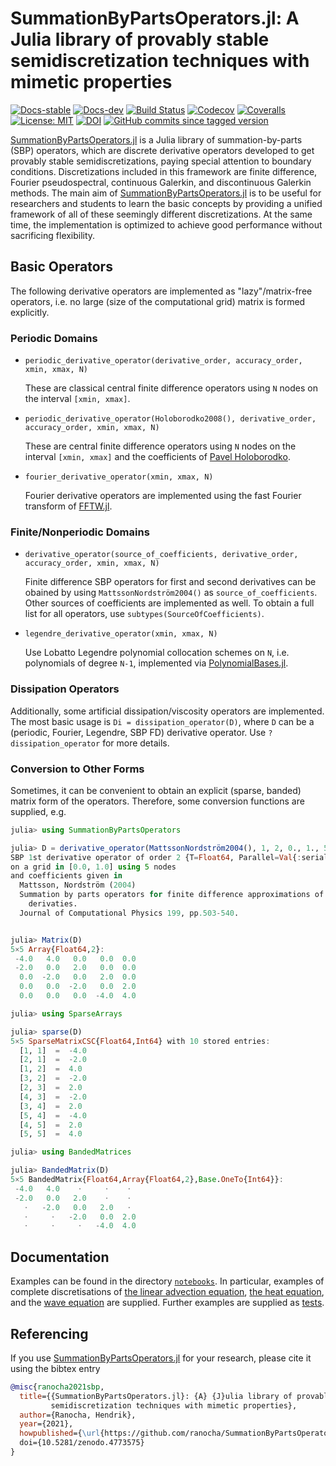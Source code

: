 # SummationByPartsOperators.jl: A Julia library of provably stable semidiscretization techniques with mimetic properties

[![Docs-stable](https://img.shields.io/badge/docs-stable-blue.svg)](https://ranocha.github.io/SummationByPartsOperators.jl/stable)
[![Docs-dev](https://img.shields.io/badge/docs-dev-blue.svg)](https://ranocha.github.io/SummationByPartsOperators.jl/dev)
[![Build Status](https://github.com/ranocha/SummationByPartsOperators.jl/workflows/CI/badge.svg)](https://github.com/ranocha/SummationByPartsOperators.jl/actions)
[![Codecov](http://codecov.io/github/ranocha/SummationByPartsOperators.jl/coverage.svg?branch=master)](http://codecov.io/github/ranocha/SummationByPartsOperators.jl?branch=master)
[![Coveralls](https://coveralls.io/repos/github/ranocha/SummationByPartsOperators.jl/badge.svg?branch=master)](https://coveralls.io/github/ranocha/SummationByPartsOperators.jl?branch=master)
[![License: MIT](https://img.shields.io/badge/License-MIT-success.svg)](https://opensource.org/licenses/MIT)
[![DOI](https://zenodo.org/badge/DOI/10.5281/zenodo.4773575.svg)](https://doi.org/10.5281/zenodo.4773575)
[![GitHub commits since tagged version](https://img.shields.io/github/commits-since/ranocha/SummationByPartsOperators.jl/v0.4.5.svg?style=social&logo=github)](https://github.com/ranocha/SummationByPartsOperators.jl)
<!-- [![PkgEval](https://juliaci.github.io/NanosoldierReports/pkgeval_badges/S/SummationByPartsOperators.svg)](https://juliaci.github.io/NanosoldierReports/pkgeval_badges/report.html) -->

[SummationByPartsOperators.jl](https://github.com/ranocha/SummationByPartsOperators.jl)
is a Julia library of summation-by-parts (SBP) operators, which are discrete
derivative operators developed to get provably stable semidiscretizations,
paying special attention to boundary conditions. Discretizations included in this
framework are finite difference, Fourier pseudospectral, continuous Galerkin,
and discontinuous Galerkin methods. The main aim of
[SummationByPartsOperators.jl](https://github.com/ranocha/SummationByPartsOperators.jl)
is to be useful for researchers and students to learn the basic concepts by
providing a unified framework of all of these seemingly different discretizations.
At the same time, the implementation is optimized to achieve good performance
without sacrificing flexibility.


## Basic Operators

The following derivative operators are implemented as "lazy"/matrix-free
operators, i.e. no large (size of the computational grid) matrix is formed
explicitly.


### Periodic Domains

- `periodic_derivative_operator(derivative_order, accuracy_order, xmin, xmax, N)`

  These are classical central finite difference operators using `N` nodes on the
  interval `[xmin, xmax]`.

- `periodic_derivative_operator(Holoborodko2008(), derivative_order, accuracy_order, xmin, xmax, N)`

  These are central finite difference operators using `N` nodes on the
  interval `[xmin, xmax]` and the coefficients of [Pavel Holoborodko](http://www.holoborodko.com/pavel/numerical-methods/numerical-derivative/smooth-low-noise-differentiators/).

- `fourier_derivative_operator(xmin, xmax, N)`

  Fourier derivative operators are implemented using the fast Fourier transform of [FFTW.jl](https://github.com/JuliaMath/FFTW.jl).


### Finite/Nonperiodic Domains

- `derivative_operator(source_of_coefficients, derivative_order, accuracy_order, xmin, xmax, N)`

  Finite difference SBP operators for first and second derivatives can be obained by using `MattssonNordström2004()` as `source_of_coefficients`.
  Other sources of coefficients are implemented as well. To obtain a full list for all operators, use `subtypes(SourceOfCoefficients)`.

- `legendre_derivative_operator(xmin, xmax, N)`

  Use Lobatto Legendre polynomial collocation schemes on `N`, i.e.
  polynomials of degree `N-1`, implemented via [PolynomialBases.jl](https://github.com/ranocha/PolynomialBases.jl).


### Dissipation Operators

Additionally, some artificial dissipation/viscosity operators are implemented.
The most basic usage is `Di = dissipation_operator(D)`,
where `D` can be a (periodic, Fourier, Legendre, SBP FD) derivative
operator. Use `?dissipation_operator` for more details.


### Conversion to Other Forms

Sometimes, it can be convenient to obtain an explicit (sparse, banded) matrix form of the operators. Therefore, some conversion functions are supplied, e.g.
```julia
julia> using SummationByPartsOperators

julia> D = derivative_operator(MattssonNordström2004(), 1, 2, 0., 1., 5)
SBP 1st derivative operator of order 2 {T=Float64, Parallel=Val{:serial}}
on a grid in [0.0, 1.0] using 5 nodes
and coefficients given in
  Mattsson, Nordström (2004)
  Summation by parts operators for finite difference approximations of second
    derivaties.
  Journal of Computational Physics 199, pp.503-540.


julia> Matrix(D)
5×5 Array{Float64,2}:
 -4.0   4.0   0.0   0.0  0.0
 -2.0   0.0   2.0   0.0  0.0
  0.0  -2.0   0.0   2.0  0.0
  0.0   0.0  -2.0   0.0  2.0
  0.0   0.0   0.0  -4.0  4.0

julia> using SparseArrays

julia> sparse(D)
5×5 SparseMatrixCSC{Float64,Int64} with 10 stored entries:
  [1, 1]  =  -4.0
  [2, 1]  =  -2.0
  [1, 2]  =  4.0
  [3, 2]  =  -2.0
  [2, 3]  =  2.0
  [4, 3]  =  -2.0
  [3, 4]  =  2.0
  [5, 4]  =  -4.0
  [4, 5]  =  2.0
  [5, 5]  =  4.0

julia> using BandedMatrices

julia> BandedMatrix(D)
5×5 BandedMatrix{Float64,Array{Float64,2},Base.OneTo{Int64}}:
 -4.0   4.0    ⋅     ⋅    ⋅
 -2.0   0.0   2.0    ⋅    ⋅
   ⋅   -2.0   0.0   2.0   ⋅
   ⋅     ⋅   -2.0   0.0  2.0
   ⋅     ⋅     ⋅   -4.0  4.0
```


## Documentation

Examples can be found in the directory
[`notebooks`](https://github.com/ranocha/SummationByPartsOperators.jl/tree/master/notebooks).
In particular, examples of complete discretisations of
[the linear advection equation](https://github.com/ranocha/SummationByPartsOperators.jl/blob/master/notebooks/Advection_equation.ipynb),
[the heat equation](https://github.com/ranocha/SummationByPartsOperators.jl/blob/master/notebooks/Heat_equation.ipynb),
and the [wave equation](https://github.com/ranocha/SummationByPartsOperators.jl/blob/master/notebooks/Wave_equation.ipynb) are supplied.
Further examples are supplied as
[tests](https://github.com/ranocha/SummationByPartsOperators.jl/tree/master/test).


## Referencing

If you use
[SummationByPartsOperators.jl](https://github.com/ranocha/SummationByPartsOperators.jl)
for your research, please cite it using the bibtex entry
```bibtex
@misc{ranocha2021sbp,
  title={{SummationByPartsOperators.jl}: {A} {J}ulia library of provably stable
         semidiscretization techniques with mimetic properties},
  author={Ranocha, Hendrik},
  year={2021},
  howpublished={\url{https://github.com/ranocha/SummationByPartsOperators.jl},
  doi={10.5281/zenodo.4773575}
}
```
